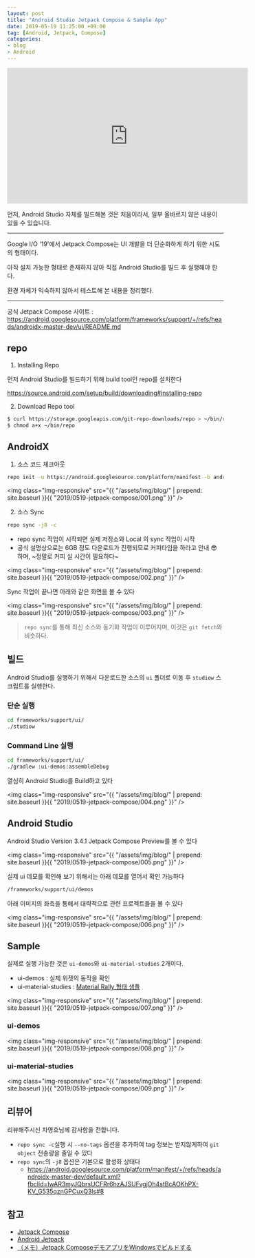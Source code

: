 ```yaml
---
layout: post
title: "Android Studio Jetpack Compose & Sample App"
date: 2019-05-19 11:25:00 +09:00
tag: [Android, Jetpack, Compose]
categories:
- blog
- Android
---
```


<div class="youtube">
  <iframe width="560" height="315" src="https://www.youtube.com/embed/VsStyq4Lzxo" frameborder="0" allow="accelerometer; autoplay; encrypted-media; gyroscope; picture-in-picture" allowfullscreen></iframe>
</div>

먼저, Android Studio 자체를 빌드해본 것은 처음이라서, 일부 올바르지 않은 내용이 있을 수 있습니다.

<!--more-->

- - -

Google I/O '19'에서 Jetpack Compose는 UI 개발을 더 단순화하게 하기 위한 시도의 형태이다. 

아직 설치 가능한 형태로 존재하지 않아 직접 Android Studio를 빌드 후 실행해야 한다.

환경 자체가 익숙하지 않아서 테스트해 본 내용을 정리했다.

- - -

공식 Jetpack Compose 사이트 : https://android.googlesource.com/platform/frameworks/support/+/refs/heads/androidx-master-dev/ui/README.md

## repo

1. Installing Repo

먼저 Android Studio를 빌드하기 위해 build tool인 repo를 설치한다

https://source.android.com/setup/build/downloading#installing-repo

2. Download Repo tool

```bash
$ curl https://storage.googleapis.com/git-repo-downloads/repo > ~/bin/repo
$ chmod a+x ~/bin/repo
```

## AndroidX 

1. 소스 코드 체크아웃

```bash
repo init -u https://android.googlesource.com/platform/manifest -b androidx-master-dev
```

<img class="img-responsive" src="{{ "/assets/img/blog/" | prepend: site.baseurl }}{{ "2019/0519-jetpack-compose/001.png" }}" /> 

2. 소스 Sync

```bash
repo sync -j8 -c
```

- repo sync 작업이 시작되면 실제 저장소와 Local 의 sync 작업이 시작
- 공식 설명상으로는 6GB 정도 다운로드가 진행되므로 커피타임을 하라고 안내 😎 하며, ~정말로 커피 실 시간이 필요하다~

<img class="img-responsive" src="{{ "/assets/img/blog/" | prepend: site.baseurl }}{{ "2019/0519-jetpack-compose/002.png" }}" /> 

Sync 작업이 끝나면 아래와 같은 화면을 볼 수 있다

<img class="img-responsive" src="{{ "/assets/img/blog/" | prepend: site.baseurl }}{{ "2019/0519-jetpack-compose/003.png" }}" /> 

> `repo sync`를 통해 최신 소스와 동기화 작업이 이루어지며, 이것은 `git fetch`와 비슷하다.

## 빌드

Android Studio를 실행하기 위해서 다운로드한 소스의  `ui` 폴더로 이동 후 `studiow` 스크립트를 실행한다.

### 단순 실행

```bash
cd frameworks/support/ui/
./studiow
```

### Command Line 실행

```bash
cd frameworks/support/ui/
./gradlew :ui-demos:assembleDebug
```

열심히 Android Studio를 Build하고 있다

<img class="img-responsive" src="{{ "/assets/img/blog/" | prepend: site.baseurl }}{{ "2019/0519-jetpack-compose/004.png" }}" /> 

## Android Studio

Android Studio Version 3.4.1 Jetpack Compose Preview를 볼 수 있다

<img class="img-responsive" src="{{ "/assets/img/blog/" | prepend: site.baseurl }}{{ "2019/0519-jetpack-compose/005.png" }}" /> 

실제 ui 데모를 확인해 보기 위해서는 아래 데모를 열어서 확인 가능하다

```bash
/frameworks/support/ui/demos
```

아래 이미지의 좌측을 통해서 대략적으로 관련 프로젝트들을 볼 수 있다

<img class="img-responsive" src="{{ "/assets/img/blog/" | prepend: site.baseurl }}{{ "2019/0519-jetpack-compose/006.png" }}" /> 

## Sample

실제로 실행 가능한 것은 `ui-demos`와 `ui-material-studies` 2개이다.

- ui-demos : 실제 위젯의 동작을 확인
- ui-material-studies : [Material Rally 형태 샘플](https://material.io/design/material-studies/rally.html)

<img class="img-responsive" src="{{ "/assets/img/blog/" | prepend: site.baseurl }}{{ "2019/0519-jetpack-compose/007.png" }}" /> 

### ui-demos

<img class="img-responsive" src="{{ "/assets/img/blog/" | prepend: site.baseurl }}{{ "2019/0519-jetpack-compose/008.png" }}" /> 

### ui-material-studies

<img class="img-responsive" src="{{ "/assets/img/blog/" | prepend: site.baseurl }}{{ "2019/0519-jetpack-compose/009.png" }}" /> 

## 리뷰어

리뷰해주시신 차영호님께 감사함을 전합니다.

- `repo sync -c`실행 시 `--no-tags` 옵션을 추가하여 tag 정보는 받지않게하여 `git object` 전송량을 줄일 수 있다
- `repo sync`의 `-j8` 옵션은 기본으로 활성화 상태다
   - https://android.googlesource.com/platform/manifest/+/refs/heads/androidx-master-dev/default.xml?fbclid=IwAR3myJQbrsUCFRr6hzAJSUFvgjOh4stBcAOKhPX-KV_G535qznGPCuxQ3ls#8

## 참고

- [Jetpack Compose](https://android.googlesource.com/platform/frameworks/support/+/refs/heads/androidx-master-dev/ui/README.md)
- [Android Jetpack](https://android.googlesource.com/platform/frameworks/support/+/androidx-master-dev/README.md)
- [（メモ）Jetpack ComposeデモアプリをWindowsでビルドする](https://qiita.com/teracy/items/6ed708ef90c8ec2663d2)